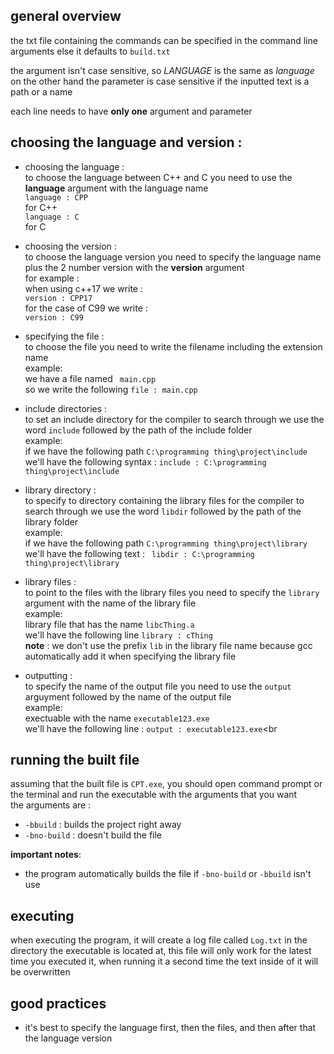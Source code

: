 ## general overview
the txt file containing the commands can be specified in the command line arguments else it defaults to `build.txt`

the argument isn't case sensitive, so *LANGUAGE* is the same as *language*<br>
on the other hand the parameter is case sensitive if the inputted text is a path or a name

each line needs to have **only one** argument and parameter

## choosing the language and version :
- choosing the language :<br>
    to choose the language between C++ and C you need to use the **language** argument with the language name<br>
    ``` language : CPP ```<br>
    for C++ <br>
    ``` language : C ```<br>
    for C

- choosing the version :<br>
    to choose the language version you need to specify the language name plus the 2 number version with the **version** argument<br>
    for example :<br>
    when using c++17 we write :<br>
    ``` version : CPP17 ```<br>
    for the case of C99 we write :<br>
    ``` version : C99 ```<br>

- specifying the file :<br>
    to choose the file you need to write the filename including the extension name<br>
    example:<br>
    we have a file named ` main.cpp`<br>
    so we write the following ``` file : main.cpp ```

- include directories :<br>
    to set an include directory for the compiler to search through we use the word `include` followed by the path of the include folder <br>
    example:<br>
    if we have the following path `C:\programming thing\project\include` <br>
    we'll have the following syntax : ```include : C:\programming thing\project\include```

- library directory :<br>
    to specify to directory containing the library files for the compiler to search through we use the word `libdir` followed by the path of the library folder <br>
    example:<br>
    if we have the following path ```C:\programming thing\project\library``` <br>
    we'll have the following text : ``` libdir : C:\programming thing\project\library```

- library files :<br>
    to point to the files with the library files you need to specify the `library` argument with the name of the library file<br>
    example:<br>
    library file that has the name `libcThing.a` <br>
    we'll have the following line `library : cThing` <br>
    **note** : we don't use the prefix `lib` in the library file name because gcc automatically add it when specifying the library file

- outputting :<br>
    to specify the name of the output file you need to use the `output` arguyment followed by the name of the output file<br>
    example:<br>
    exectuable with the name `executable123.exe` <br>
    we'll have the following line : `output : executable123.exe`<br

## running the built file
assuming that the built file is `CPT.exe`, you should open command prompt or the terminal and run the executable with the arguments that you want<br>
the arguments are :<br>
- `-bbuild` : builds the project right away
- `-bno-build` : doesn't build the file

**important notes**:<br>
- the program automatically builds the file if `-bno-build` or `-bbuild` isn't use

## executing
when executing the program, it will create a log file called `Log.txt` in the directory the executable is located at, this file will only work for the latest time you executed it, when running it a second time the text inside of it will be overwritten

## good practices
- it's best to specify the language first, then the files, and then after that the language version